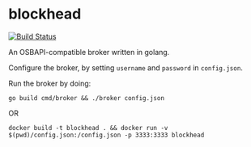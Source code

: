 # blockhead
[![Build Status](https://travis-ci.org/cloudfoundry-incubator/blockhead.svg?branch=master)](https://travis-ci.org/cloudfoundry-incubator/blockhead)

An OSBAPI-compatible broker written in golang.

Configure the broker, by setting `username` and `password` in `config.json`.

Run the broker by doing:

    go build cmd/broker && ./broker config.json

OR

    docker build -t blockhead . && docker run -v $(pwd)/config.json:/config.json -p 3333:3333 blockhead
